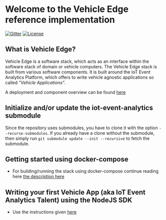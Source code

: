 <!---
  Copyright (c) 2021 Robert Bosch GmbH

  This Source Code Form is subject to the terms of the Mozilla Public
  License, v. 2.0. If a copy of the MPL was not distributed with this
  file, You can obtain one at https://mozilla.org/MPL/2.0/.

  SPDX-License-Identifier: MPL-2.0
-->

# Welcome to the Vehicle Edge reference implementation

[![Gitter](https://badges.gitter.im/vehicle-edge/community.svg)](https://gitter.im/vehicle-edge/community)
[![License](https://img.shields.io/badge/License-MPL%202.0-blue.svg)](https://opensource.org/licenses/MPL-2.0)

## What is Vehicle Edge?

Vehicle Edge is a software stack, which acts as an interface within the software stack of domain or vehicle computers.
The Vehicle Edge stack is built from various software components. It is built around the IoT Event Analytics Platform, which offers to write vehicle agnostic applications so called _"Vehicle Applications"_.

A deployment and component overview can be found [here](./docs/deployment.md)

## Initialize and/or update the iot-event-analytics submodule

Since the repository uses submodules, you have to clone it with the option `--recurse-submodules`. If you already have a clone without the submodule, then simply run `git submodule update --init --recursive` to fetch the submodule.

## Getting started using docker-compose

- For building/running the stack using docker-compose continue reading here [the description here](./docker-compose)

## Writing your first Vehicle App (aka IoT Event Analytics Talent) using the NodeJS SDK

- Use the instructions given [here](https://github.com/GENIVI/iot-event-analytics/)
